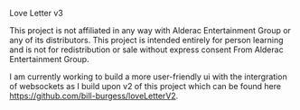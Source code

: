 Love Letter v3

This project is not affiliated in any way with Alderac Entertainment Group or any of its distributors.
This project is intended entirely for person learning and is not for redistribution or sale without express consent From Alderac Entertainment Group.

I am currently working to build a more user-friendly ui with the intergration of websockets as I build upon v2 of this project which can be found here https://github.com/bill-burgess/loveLetterV2. 

